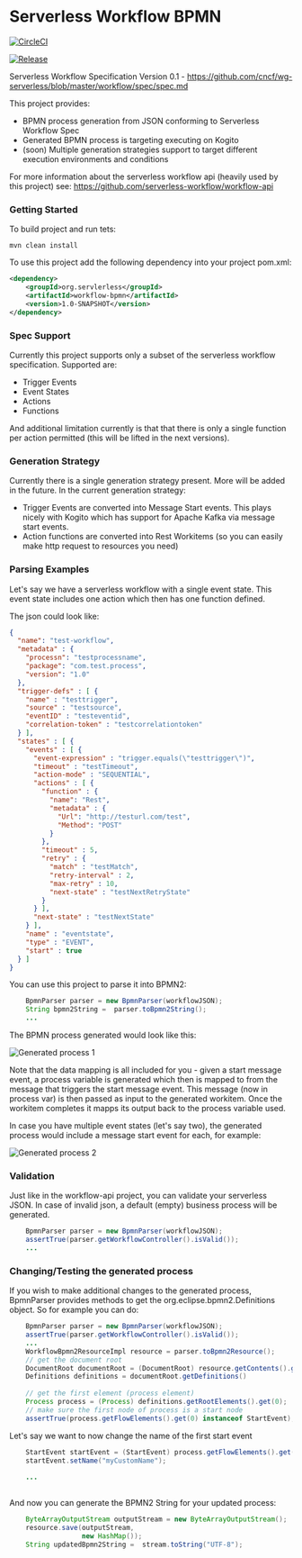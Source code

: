 # Serverless Workflow BPMN

[![CircleCI](https://circleci.com/gh/serverless-workflow/workflow-bpmn.svg?style=svg)](https://circleci.com/gh/serverless-workflow/workflow-bpmn)

[![Release](https://jitpack.io/v/serverless-workflow/workflow-bpmn.svg)](https://jitpack.io/#serverless-workflow/workflow-bpmn)


Serverless Workflow Specification Version 0.1 - https://github.com/cncf/wg-serverless/blob/master/workflow/spec/spec.md

This project provides:

-   BPMN process generation from JSON conforming to Serverless Workflow Spec
-   Generated BPMN process is targeting executing on Kogito
-   (soon) Multiple generation strategies support to target different execution 
environments and conditions

For more information about the serverless workflow api (heavily used by this project) see:
https://github.com/serverless-workflow/workflow-api

### Getting Started

To build project and run tets:

```
mvn clean install
```

To use this project add the following dependency into your project pom.xml:

```xml
<dependency>
    <groupId>org.servlerless</groupId>
    <artifactId>workflow-bpmn</artifactId>
    <version>1.0-SNAPSHOT</version>
</dependency>
```
### Spec Support
Currently this project supports only a subset of the serverless workflow specification.
Supported are:
* Trigger Events
* Event States
* Actions
* Functions

And additional limitation currently is that that there is only a single function per
action permitted (this will be lifted in the next versions).

### Generation Strategy
Currently there is a single generation strategy present. More will be added in the future.
In the current generation strategy:

* Trigger Events are converted into Message Start events. This plays nicely with Kogito
which has support for Apache Kafka via message start events.
* Action functions are converted into Rest Workitems (so you can easily make http request to resources you need)

### Parsing Examples

Let's say we have a serverless workflow with a single event state. This event state 
includes one action which then has one function defined. 

The json could look like:

```json
{
  "name": "test-workflow",
  "metadata" : {
    "processn": "testprocessname",
    "package": "com.test.process",
    "version": "1.0"
  },
  "trigger-defs" : [ {
    "name" : "testtrigger",
    "source" : "testsource",
    "eventID" : "testeventid",
    "correlation-token" : "testcorrelationtoken"
  } ],
  "states" : [ {
    "events" : [ {
      "event-expression" : "trigger.equals(\"testtrigger\")",
      "timeout" : "testTimeout",
      "action-mode" : "SEQUENTIAL",
      "actions" : [ {
        "function" : {
          "name": "Rest",
          "metadata" : {
            "Url": "http://testurl.com/test",
            "Method": "POST"
          }
        },
        "timeout" : 5,
        "retry" : {
          "match" : "testMatch",
          "retry-interval" : 2,
          "max-retry" : 10,
          "next-state" : "testNextRetryState"
        }
      } ],
      "next-state" : "testNextState"
    } ],
    "name" : "eventstate",
    "type" : "EVENT",
    "start" : true
  } ]
}
```

You can use this project to parse it into BPMN2:

```java
    BpmnParser parser = new BpmnParser(workflowJSON);
    String bpmn2String =  parser.toBpmn2String();
    ...
```

The BPMN process generated would look like this:


![Generated process 1](img/oneeventstatewithfunction.png)

Note that the data mapping is all included for you - given a start message event, a process variable
is generated which then is mapped to from the message that triggers the start message event.
This message (now in process var) is then passed as input to the generated workitem.
Once the workitem completes it mapps its output back to the process variable used.


In case you have multiple event states (let's say two), the generated process would include a message 
start event for each, for example:

![Generated process 2](img/twoeventstateswithfunction.png)

### Validation

Just like in the workflow-api project, you can validate your serverless JSON. 
In case of invalid json, a default (empty) business process will be generated.

```java
    BpmnParser parser = new BpmnParser(workflowJSON);
    assertTrue(parser.getWorkflowController().isValid());
    ...
```

### Changing/Testing the generated process

If you wish to make additional changes to the generated process, BpmnParser provides methods to 
get the org.eclipse.bpmn2.Definitions object. So for example you can do:

```java
    BpmnParser parser = new BpmnParser(workflowJSON);
    assertTrue(parser.getWorkflowController().isValid());
    ...
    WorkflowBpmn2ResourceImpl resource = parser.toBpmn2Resource();
    // get the document root
    DocumentRoot documentRoot = (DocumentRoot) resource.getContents().get(0);
    Definitions definitions = documentRoot.getDefinitions()
    
    // get the first element (process element)
    Process process = (Process) definitions.getRootElements().get(0);
    // make sure the first node of process is a start node
    assertTrue(process.getFlowElements().get(0) instanceof StartEvent);
```

Let's say we want to now change the name of the first start event

```java
    StartEvent startEvent = (StartEvent) process.getFlowElements().get(0);
    startEvent.setName("myCustomName");
    
    ...
    
```

And now you can generate the BPMN2 String for your updated process:

```java
    ByteArrayOutputStream outputStream = new ByteArrayOutputStream();
    resource.save(outputStream,
                  new HashMap());
    String updatedBpmn2String =  stream.toString("UTF-8");
    
```

